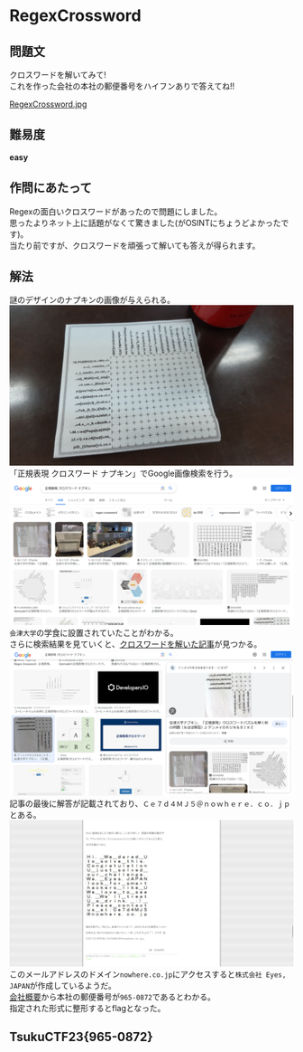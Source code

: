 # RegexCrossword

## 問題文
クロスワードを解いてみて!  
これを作った会社の本社の郵便番号をハイフンありで答えてね!!  

[RegexCrossword.jpg](files/RegexCrossword.jpg)  

## 難易度
**easy**  

## 作問にあたって
Regexの面白いクロスワードがあったので問題にしました。  
思ったよりネット上に話題がなくて驚きました(がOSINTにちょうどよかったです)。  
当たり前ですが、クロスワードを頑張って解いても答えが得られます。  

## 解法
謎のデザインのナプキンの画像が与えられる。  
![RegexCrossword.jpg](files/RegexCrossword.jpg)  
「正規表現 クロスワード ナプキン」でGoogle画像検索を行う。  
![gimg1.png](images/gimg1.png)  
`会津大学`の学食に設置されていたことがわかる。  
さらに検索結果を見ていくと、[クロスワードを解いた記事](https://tenmei.cocolog-nifty.com/matcha/2015/06/post-d9ac.html)が見つかる。  
![gimg2.png](images/gimg2.png)  
記事の最後に解答が記載されており、`Ｃｅ７ｄ４ＭＪ５＠ｎｏｗｈｅｒｅ．ｃｏ．ｊｐ`とある。  
![solve.png](images/solve.png)  
このメールアドレスのドメイン`nowhere.co.jp`にアクセスすると`株式会社 Eyes, JAPAN`が作成しているようだ。  
[会社概要](https://www.nowhere.co.jp/company/summary/)から本社の郵便番号が`965-0872`であるとわかる。  
指定された形式に整形するとflagとなった。  

## TsukuCTF23{965-0872}